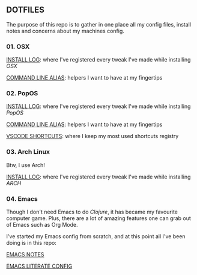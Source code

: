## DOTFILES

The purpose of this repo is to gather in one place all my config files, install notes and concerns about my machines config.

### 01. OSX

[INSTALL LOG](/osx/docs/install-log.md): where I've registered every tweak I've made while installing *OSX*

[COMMAND LINE ALIAS](/osx/alias/.alias): helpers I want to have at my fingertips

### 02. PopOS

[INSTALL LOG](/linux/docs/install-log.md): where I've registered every tweak I've made while installing *PopOS*

[COMMAND LINE ALIAS](/linux/alias/.alias): helpers I want to have at my fingertips

[VSCODE SHORTCUTS](/linux/docs/vscode-notes.md): where I keep my most used shortcuts registry

### 03. Arch Linux

Btw, I use Arch!

[INSTALL LOG](/arch/docs/install-log.md): where I've registered every tweak I've made while installing *ARCH*


### 04. Emacs

Though I don't need Emacs to do *Clojure*, it has became my favourite computer game. Plus, there are a lot of amazing features one can grab out of Emacs such as Org Mode.

I've started my Emacs config from scratch, and at this point all I've been doing is in this repo:

[EMACS NOTES](/emacs/notes/emacs-notes.org)

[EMACS LITERATE CONFIG](/emacs/config/emacs-config.org)

